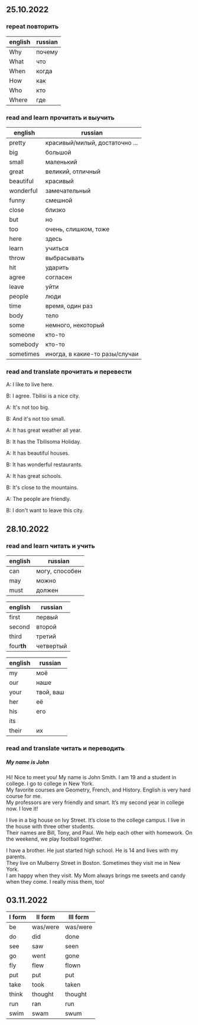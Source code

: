
## 25.10.2022

### repeat повторить

english | russian
--------|---------
Why     | почему
What    | что
When    | когда
How     | как
Who     | кто
Where   | где

### read and learn прочитать и выучить

english | russian
--------|---------
pretty  | красивый/милый, достаточно ... 
big     | большой
small   | маленький
great   | великий, отличный
beautiful| красивый
wonderful| замечательный
funny   | смешной
close   | близко
but     | но
too     | очень, слишком, тоже
here    | здесь
learn   | учиться
throw   | выбрасывать 
hit     | ударить
agree   | согласен
leave   | уйти
people  | люди
time    | время, один раз
body    | тело
some    | немного, некоторый
someone | кто-то
somebody| кто-то
sometimes| иногда, в какие-то разы/случаи

### read and translate прочитать и перевести

A: I like to live here.

B: I agree. Tbilisi is a nice city.

A: It's not too big.

B: And it's not too small.

A: It has great weather all year.

B: It has the Tbilisoma Holiday.

A: It has beautiful houses.

B: It has wonderful restaurants.

A: It has great schools.

B: It's close to the mountains.

A: The people are friendly.

B: I don't want to leave this city.

## 28.10.2022

### read and learn читать и учить

english | russian
--------|---------
can     | могу, способен 
may     | можно
must    | должен

english | russian
--------|---------
first   | первый
second  | второй
third   | третий
four**th** | четвертый

english | russian
--------|---------
my      | моё
our     | наше
your    | твой, ваш
her     | её
his     | его
its     | 
their   | их

### read and translate читать и переводить

##### My name is John

Hi! Nice to meet you! My name is John Smith. I am 19 and a student in college. I go to college in New York.  
My favorite courses are Geometry, French, and History. English is very hard course for me.  
My professors are very friendly and smart. It’s my second year in college now. I love it!

I live in a big house on Ivy Street. It’s close to the college campus. I live in the house with three other students.  
Their names are Bill, Tony, and Paul. We help each other with homework. On the weekend, we play football together.

I have a brother. He just started high school. He is 14 and lives with my parents.  
They live on Mulberry Street in Boston. Sometimes they visit me in New York.  
I am happy when they visit. My Mom always brings me sweets and candy when they come. I really miss them, too!

## 03.11.2022

I form | II form | III form
-------|---------|----------
be     | was/were|was/were
do     | did     | done
see    | saw     | seen
go     | went    | gone
fly    | flew    | flown
put    | put     | put
take   | took    | taken
think  | thought | thought
run    | ran     | run
swim   | swam    | swum


